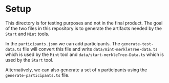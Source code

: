 # Setup
This directory is for testing purposes and not in the final product. The goal of the two files in this repository is to generate the artifacts needed by the `Start` and `Mint` tools.

In the `participants.json` we can add participants. The `generate-test-data.ts` file will convert this file and write `data/mint-merkleTree-data.ts` which is used by the `Mint` tool and `data/start-merkleTree-Data.ts` which is used by the `Start` tool.

Alternatively, we can also generate a set of `n` participants using the `generate-participants.ts` file.
